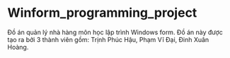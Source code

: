 # Winform_programming_project

Đồ án quản lý nhà hàng môn học lập trình Windows form.
Đồ án này được tạo ra bởi 3 thành viên gồm: Trịnh Phúc Hậu, Phạm Vĩ Đại, Đinh Xuân Hoàng.

